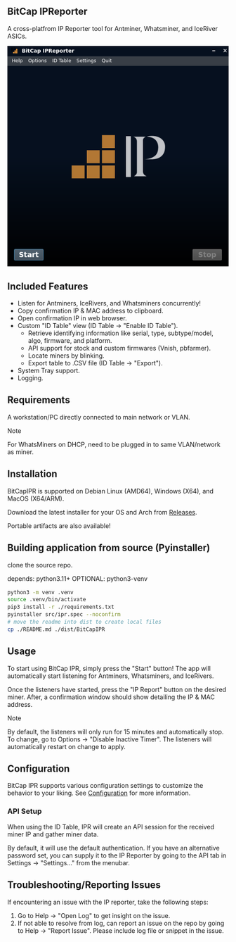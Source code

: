 ## BitCap IPReporter
A cross-platfrom IP Reporter tool for Antminer, Whatsminer, and IceRiver ASICs.

![BitCapIPR main window](/.github/imgs/ipr.png)


## Included Features
 - Listen for Antminers, IceRivers, and Whatsminers concurrently!
 - Copy confirmation IP & MAC address to clipboard.
 - Open confirmation IP in web browser.
 - Custom "ID Table" view (ID Table -> "Enable ID Table").
    - Retrieve identifying information like serial, type, subtype/model, algo, firmware, and platform.
    - API support for stock and custom firmwares (Vnish, pbfarmer).
    - Locate miners by blinking.
    - Export table to .CSV file (ID Table -> "Export").
 - System Tray support.
 - Logging.

## Requirements
A workstation/PC directly connected to main network or VLAN.

> [!NOTE]
> For WhatsMiners on DHCP, need to be plugged in to same VLAN/network as miner.

## Installation
BitCapIPR is supported on Debian Linux (AMD64), Windows (X64), and MacOS (X64/ARM).

Download the latest installer for your OS and Arch from [Releases](https://github.com/bitcap-co/bitcap-ipr/releases).

Portable artifacts are also available!

## Building application from source (Pyinstaller)
clone the source repo.

depends: python3.11+
OPTIONAL: python3-venv
```bash
python3 -m venv .venv
source .venv/bin/activate
pip3 install -r ./requirements.txt
pyinstaller src/ipr.spec --noconfirm
# move the readme into dist to create local files
cp ./README.md ./dist/BitCapIPR
```

## Usage
To start using BitCap IPR, simply press the "Start" button!
The app will automatically start listening for Antminers, Whatsminers, and IceRivers.

Once the listeners have started, press the "IP Report" button on the desired miner.
After, a confirmation window should show detailing the IP & MAC address.

> [!NOTE]
> By default, the listeners will only run for 15 minutes and automatically stop. To change, go to Options -> "Disable Inactive Timer".
> The listeners will automatically restart on change to apply.

## Configuration
BitCap IPR supports various configuration settings to customize the behavior to your liking. See [Configuration](./CONFIGURATION.md) for more information.

### API Setup
When using the ID Table, IPR will create an API session for the received miner IP and gather miner data.

By default, it will use the default authentication. If you have an alternative password set, you can supply it to the IP Reporter by going to the API tab in Settings -> "Settings..." from the menubar.


## Troubleshooting/Reporting Issues
If encountering an issue with the IP reporter, take the following steps:
1. Go to Help -> "Open Log" to get insight on the issue.
2. If not able to resolve from log, can report an issue on the repo by going to Help -> "Report Issue". Please include log file or snippet in the issue.
